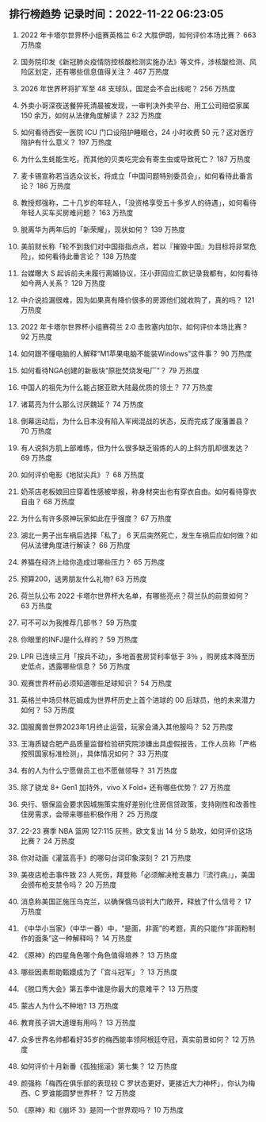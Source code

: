 
## 排行榜趋势 记录时间：2022-11-22 06:23:05
  
  1. 2022 年卡塔尔世界杯小组赛英格兰 6:2 大胜伊朗，如何评价本场比赛？ 663 万热度
    
  2. 国务院印发《新冠肺炎疫情防控核酸检测实施办法》等文件，涉核酸检测、风险区划定，还有哪些信息值得关注？ 467 万热度
    
  3. 2026 年世界杯将扩军至 48 支球队，国足会不会出线呢？ 256 万热度
    
  4. 外卖小哥深夜送餐猝死清晨被发现，一审判决外卖平台、用工公司赔偿家属 150 余万，如何从法律角度解读？ 232 万热度
    
  5. 如何看待西安一医院 ICU 门口设陪护睡眠仓，24 小时收费 50 元？这对医疗陪护有什么意义？ 197 万热度
    
  6. 为什么生蚝能生吃，而其他的贝类吃完会有寄生虫或导致死亡？ 187 万热度
    
  7. 麦卡锡宣称若当选众议长，将成立「中国问题特别委员会」，如何看待此番言论？ 186 万热度
    
  8. 教授郑强称，二十几岁的年轻人，「没资格享受五十多岁人的待遇」，如何看待年轻人买车买房难问题？ 163 万热度
    
  9. 脱离华为两年后的「新荣耀」，现状如何？ 139 万热度
    
  10. 美前财长称「轮不到我们对中国指指点点，若以『摧毁中国』为目标将非常危险」，如何看待此番言论？ 138 万热度
    
  11. 台媒曝大 S 起诉前夫未履行离婚协议，汪小菲回应汇款记录我都有，如何看待如今两人关系？ 129 万热度
    
  12. 中介说捡漏很难，因为如果真有降价很多的房源他们就收购了，真的吗？ 121 万热度
    
  13. 2022 年卡塔尔世界杯小组赛荷兰 2:0 击败塞内加尔，如何评价本场比赛？ 92 万热度
    
  14. 如何跟不懂电脑的人解释“M1苹果电脑不能装Windows”这件事？ 90 万热度
    
  15. 如何看待NGA创建的新板块“原批焚烧发电厂”？ 79 万热度
    
  16. 中国人的祖先为什么能占据亚欧大陆最优质的领土？ 77 万热度
    
  17. 诸葛亮为什么那么讨厌魏延？ 74 万热度
    
  18. 倒幕运动后，为什么日本没有陷入军阀混战的状态，反而完成了废藩置县？ 70 万热度
    
  19. 有人说斜方肌上部难练，但为什么很多缺乏锻炼的人的上斜方肌却很发达？ 69 万热度
    
  20. 如何评价电影《地狱尖兵》？ 68 万热度
    
  21. 奶茶店老板娘回应穿着性感被举报，称身材突出也有穿衣自由。如何看待穿衣自由？ 68 万热度
    
  22. 为什么有许多原神玩家如此在乎强度？ 67 万热度
    
  23. 湖北一男子出车祸后选择「私了」 6 天后突然死亡，发生车祸后应如何做？如何从法律角度进行解读？ 66 万热度
    
  24. 养猫在经济上给你造成过哪些压力？ 65 万热度
    
  25. 预算200，送男朋友什么礼物? 63 万热度
    
  26. 荷兰队公布 2022 卡塔尔世界杯大名单，有哪些亮点？荷兰队的前景如何？ 63 万热度
    
  27. 可不可以为我推荐几部书？ 59 万热度
    
  28. 你眼里的INFJ是什么样的？ 59 万热度
    
  29. LPR 已连续三月「按兵不动」，多地首套房贷利率低于 3％ ，购房成本降至历史低点，透露哪些信息？ 56 万热度
    
  30. 观赛世界杯前必须知道哪些足球知识？ 54 万热度
    
  31. 英格兰中场贝林厄姆成为世界杯历史上首个进球的 00 后球员，他的未来潜力如何？ 53 万热度
    
  32. 国服魔兽世界2023年1月终止运营，玩家会涌入其他服吗？ 52 万热度
    
  33. 王海质疑合肥产品质量监督检验研究院涉嫌出具虚假报告，工作人员称「严格按照国家标准检测」，具体情况如何？ 33 万热度
    
  34. 有的人为什么宁愿做员工也不愿做领导？ 31 万热度
    
  35. 除了骁龙 8+ Gen1 加持外，vivo X Fold+ 还有哪些优势？ 27 万热度
    
  36. 央行、银保监会要求因城施策实施好差别化住房信贷政策，支持刚性和改善性住房需求，会带来哪些积极作用？ 25 万热度
    
  37. 22-23 赛季 NBA 篮网 127:115 灰熊，欧文复出 14 分 5 助攻，如何评价这场比赛？ 24 万热度
    
  38. 你对动画《灌篮高手》的哪句台词印象深刻？ 21 万热度
    
  39. 美夜店枪击事件致 23 人死伤，拜登称「必须解决枪支暴力『流行病』」，美国会颁布枪支禁令吗？ 20 万热度
    
  40. 消息称美国正施压乌克兰，以确保俄乌谈判大门敞开，释放了什么信号？ 17 万热度
    
  41. 《中华小当家》（中华一番）中，“是面，非面”的考题，真的只能作“非面粉制作的面条”这一种解释吗？ 14 万热度
    
  42. 《原神》的四星角色哪个角色值得培养？ 13 万热度
    
  43. 哪些因素帮助甄嬛成为了「宫斗冠军」？ 13 万热度
    
  44. 《脱口秀大会》第五季中谁是你最大的意难平？ 13 万热度
    
  45. 蒙古人为什么不种地? 13 万热度
    
  46. 教育孩子讲大道理有用吗？ 13 万热度
    
  47. 众多世界名帅都看好35岁的梅西能率领阿根廷夺冠，真实前景如何？ 12 万热度
    
  48. 如何评价十月新番《孤独摇滚》第七集？ 12 万热度
    
  49. 颜强称「梅西在俱乐部的表现较 C 罗状态更好，更接近大力神杯」，你认为梅西、C 罗谁能圆梦世界杯？ 12 万热度
    
  50. 《原神》和《崩坏 3》是同一个世界观吗？ 10 万热度
    